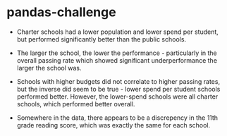 # pandas-challenge

* Charter schools had a lower population and lower spend per student, but performed significantly better than the public schools.

* The larger the school, the lower the performance - particularly in the overall passing rate which showed significant underperformance the larger the school was.

* Schools with higher budgets did not correlate to higher passing rates, but the inverse did seem to be true - lower spend per student schools performed better. However, the lower-spend schools were all charter schools, which performed better overall.

* Somewhere in the data, there appears to be a discrepency in the 11th grade reading score, which was exactly the same for each school.